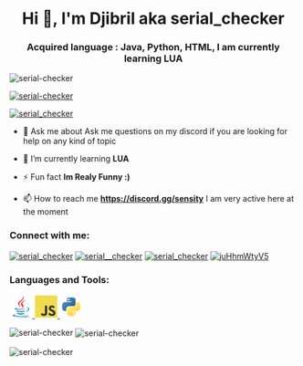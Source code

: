 <h1 align="center">Hi 👋, I'm Djibril aka serial_checker</h1>
<h3 align="center">Acquired language : Java, Python, HTML, I am currently learning LUA</h3>

<p align="left"> <img src="https://komarev.com/ghpvc/?username=serial-checker&label=Profile%20views&color=0e75b6&style=flat" alt="serial-checker" /> </p>

<p align="left"> <a href="https://github.com/ryo-ma/github-profile-trophy"><img src="https://github-profile-trophy.vercel.app/?username=serial-checker" alt="serial-checker" /></a> </p>

<p align="left"> <a href="https://twitter.com/serial_checker" target="blank"><img src="https://img.shields.io/twitter/follow/serial_checker?logo=twitter&style=for-the-badge" alt="serial_checker" /></a> </p>

- 💬 Ask me about Ask me questions on my discord if you are looking for help on any kind of topic

- 🌱 I’m currently learning **LUA**

- ⚡ Fun fact **Im Realy Funny :)**

- 📫 How to reach me **https://discord.gg/sensity** I am very active here at the moment

<h3 align="left">Connect with me:</h3>
<p align="left">
<a href="https://twitter.com/serial_checker" target="blank"><img align="center" src="https://raw.githubusercontent.com/rahuldkjain/github-profile-readme-generator/master/src/images/icons/Social/twitter.svg" alt="serial_checker" height="30" width="40" /></a>
<a href="https://instagram.com/serial__checker" target="blank"><img align="center" src="https://raw.githubusercontent.com/rahuldkjain/github-profile-readme-generator/master/src/images/icons/Social/instagram.svg" alt="serial__checker" height="30" width="40" /></a>
<a href="https://www.youtube.com/c/serial_checker" target="blank"><img align="center" src="https://raw.githubusercontent.com/rahuldkjain/github-profile-readme-generator/master/src/images/icons/Social/youtube.svg" alt="serial_checker" height="30" width="40" /></a>
<a href="https://discord.gg/XatcCeXBa9" target="blank"><img align="center" src="https://raw.githubusercontent.com/rahuldkjain/github-profile-readme-generator/master/src/images/icons/Social/discord.svg" alt="juHhmWtyV5" height="30" width="40" /></a>
</p>

<h3 align="left">Languages and Tools:</h3>
<p align="left"> <a href="https://www.java.com" target="_blank" rel="noreferrer"> <img src="https://raw.githubusercontent.com/devicons/devicon/master/icons/java/java-original.svg" alt="java" width="40" height="40"/> </a> <a href="https://developer.mozilla.org/en-US/docs/Web/JavaScript" target="_blank" rel="noreferrer"> <img src="https://raw.githubusercontent.com/devicons/devicon/master/icons/javascript/javascript-original.svg" alt="javascript" width="40" height="40"/> </a> <a href="https://www.python.org" target="_blank" rel="noreferrer"> <img src="https://raw.githubusercontent.com/devicons/devicon/master/icons/python/python-original.svg" alt="python" width="40" height="40"/> </a> </p>

<p><img align="left" src="https://github-readme-stats.vercel.app/api/top-langs?username=serial-checker&show_icons=true&locale=en&layout=compact" alt="serial-checker" /></p>

<p>&nbsp;<img align="center" src="https://github-readme-stats.vercel.app/api?username=serial-checker&show_icons=true&locale=en" alt="serial-checker" /></p>

<p><img align="center" src="https://github-readme-streak-stats.herokuapp.com/?user=serial-checker&" alt="serial-checker" /></p>
